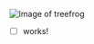 ![Image of treefrog](https://kids.nationalgeographic.com/content/dam/kids/photos/animals/Amphibians/Q-Z/red-eyed-tree-frog-on-leaves-3-2.ngsversion.1591632500267.adapt.1900.1.jpg)
 - [ ] works!
